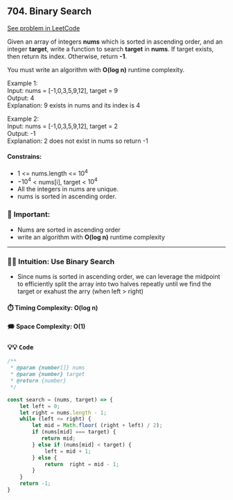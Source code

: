 ## 704. Binary Search
[See problem in LeetCode](https://leetcode.com/problems/binary-search/description/)   

Given an array of integers **nums** which is sorted in ascending order, and an integer **target**, write a function to search **target** in **nums**. If target exists, then return its index. Otherwise, return **-1**.

You must write an algorithm with **O(log n)** runtime complexity.

Example 1:   
Input: nums = [-1,0,3,5,9,12], target = 9   
Output: 4   
Explanation: 9 exists in nums and its index is 4      


Example 2:                
Input: nums = [-1,0,3,5,9,12], target = 2   
Output: -1   
Explanation: 2 does not exist in nums so return -1   

#### Constrains:
- 1 <= nums.length <= $10^4$ 
- $-10^4$ < nums[i], target < $10^4$   
- All the integers in nums are unique.   
- nums is sorted in ascending order.


### 🚨 **Important:**

- Nums are sorted in ascending order
- write an algorithm with **O(log n)** runtime complexity

---

### 🌟🌟 **Intuition:** Use Binary Search

- Since nums is sorted in ascending order, we can leverage the midpoint to efficiently split the array into two halves repeatly until we find the target or exahust the arry (when left > right)

#### ⏱️ Timing Complexity: O(log n)

#### 🗯️ Space Complexity: O(1)

### 💡💡 **`Code`**

```JavaScript
/**
 * @param {number[]} nums
 * @param {number} target
 * @return {number}
 */

const search = (nums, target) => {
    let left = 0;
    let right = nums.length - 1;
    while (left <= right) {
        let mid = Math.floor( (right + left) / 2);
        if (nums[mid] === target) {
           return mid; 
        } else if (nums[mid] < target) {
            left = mid + 1; 
        } else {
            return  right = mid - 1;
        }
    }
    return -1;
}

```

